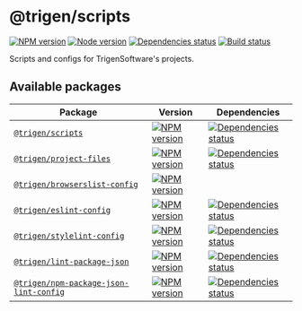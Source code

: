 # @trigen/scripts

[![NPM version][npm]][npm-url]
[![Node version][node]][node-url]
[![Dependencies status][deps]][deps-url]
[![Build status][build]][build-url]

[npm]: https://img.shields.io/npm/v/%40trigen/scripts.svg
[npm-url]: https://www.npmjs.com/package/@trigen/scripts

[node]: https://img.shields.io/node/v/%40trigen/scripts.svg
[node-url]: https://nodejs.org

[deps]: https://img.shields.io/librariesio/release/npm/@trigen/scripts
[deps-url]: https://libraries.io/npm/@trigen%2Fscripts/tree

[build]: https://img.shields.io/github/actions/workflow/status/TrigenSoftware/scripts/tests.yml?branch=main
[build-url]: https://github.com/TrigenSoftware/scripts/actions

Scripts and configs for TrigenSoftware's projects.

## Available packages

| Package | Version | Dependencies |
|---------|---------|--------------|
| [`@trigen/scripts`](packages/scripts#readme) | [![NPM version][npm]][npm-url] | [![Dependencies status][deps]][deps-url] |
| [`@trigen/project-files`](packages/project-files#readme) | [![NPM version][project-files-npm]][project-files-npm-url] | [![Dependencies status][project-files-deps]][project-files-deps-url] |
| [`@trigen/browserslist-config`](packages/browserslist-config#readme) | [![NPM version][browserslist-config-npm]][browserslist-config-npm-url] | |
| [`@trigen/eslint-config`](packages/eslint-config#readme) | [![NPM version][eslint-config-npm]][eslint-config-npm-url] | [![Dependencies status][eslint-config-deps]][eslint-config-deps-url] |
| [`@trigen/stylelint-config`](packages/stylelint-config#readme) | [![NPM version][stylelint-config-npm]][stylelint-config-npm-url] | [![Dependencies status][stylelint-config-deps]][stylelint-config-deps-url] |
| [`@trigen/lint-package-json`](packages/lint-package-json#readme) | [![NPM version][lint-package-json-npm]][lint-package-json-npm-url] | [![Dependencies status][lint-package-json-deps]][lint-package-json-deps-url] |
| [`@trigen/npm-package-json-lint-config`](packages/npm-package-json-lint-config#readme) | [![NPM version][npm-package-json-lint-config-npm]][npm-package-json-lint-config-npm-url] | [![Dependencies status][npm-package-json-lint-config-deps]][npm-package-json-lint-config-deps-url] |

<!-- project-files -->

[project-files-npm]: https://img.shields.io/npm/v/%40trigen/project-files.svg
[project-files-npm-url]: https://www.npmjs.com/package/@trigen/project-files

[project-files-deps]: https://img.shields.io/librariesio/release/npm/@trigen/project-files
[project-files-deps-url]: https://libraries.io/npm/@trigen%2Fproject-files/tree

<!-- browserslist-config -->

[browserslist-config-npm]: https://img.shields.io/npm/v/%40trigen/browserslist-config.svg
[browserslist-config-npm-url]: https://www.npmjs.com/package/@trigen/browserslist-config

<!-- eslint-config -->

[eslint-config-npm]: https://img.shields.io/npm/v/%40trigen/eslint-config.svg
[eslint-config-npm-url]: https://www.npmjs.com/package/@trigen/eslint-config

[eslint-config-deps]: https://img.shields.io/librariesio/release/npm/@trigen/eslint-config
[eslint-config-deps-url]: https://libraries.io/npm/@trigen%2Feslint-config/tree

<!-- stylelint-config -->

[stylelint-config-npm]: https://img.shields.io/npm/v/%40trigen/stylelint-config.svg
[stylelint-config-npm-url]: https://www.npmjs.com/package/@trigen/stylelint-config

[stylelint-config-deps]: https://img.shields.io/librariesio/release/npm/@trigen/stylelint-config
[stylelint-config-deps-url]: https://libraries.io/npm/@trigen%2Fstylelint-config/tree

<!-- lint-package-json -->

[lint-package-json-npm]: https://img.shields.io/npm/v/%40trigen/lint-package-json.svg
[lint-package-json-npm-url]: https://www.npmjs.com/package/@trigen/lint-package-json

[lint-package-json-deps]: https://img.shields.io/librariesio/release/npm/@trigen/lint-package-json
[lint-package-json-deps-url]: https://libraries.io/npm/@trigen%2Fnpm-package-json-lint-config/tree

<!-- npm-package-json-lint-config -->

[npm-package-json-lint-config-npm]: https://img.shields.io/npm/v/%40trigen/npm-package-json-lint-config.svg
[npm-package-json-lint-config-npm-url]: https://www.npmjs.com/package/@trigen/npm-package-json-lint-config

[npm-package-json-lint-config-deps]: https://img.shields.io/librariesio/release/npm/@trigen/npm-package-json-lint-config
[npm-package-json-lint-config-deps-url]: https://libraries.io/npm/@trigen%2Fnpm-package-json-lint-config/tree
